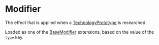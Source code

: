 # Modifier

The effect that is applied when a [TechnologyPrototype](prototype:TechnologyPrototype) is researched.

Loaded as one of the [BaseModifier](prototype:BaseModifier) extensions, based on the value of the `type` key.

